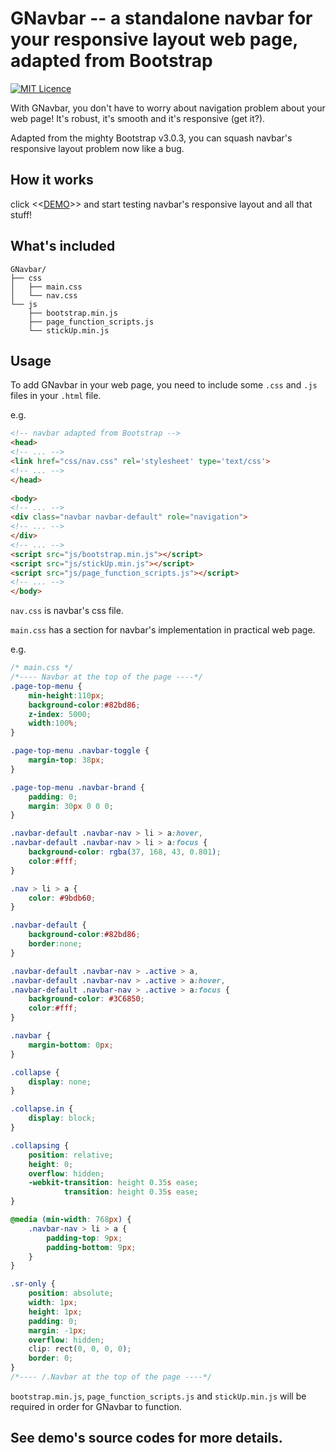 # GNavbar -- a standalone navbar for your responsive layout web page, adapted from Bootstrap

[![MIT Licence](https://badges.frapsoft.com/os/mit/mit.svg?v=103)](https://opensource.org/licenses/mit-license.php)

With GNavbar, you don't have to worry about navigation problem about your web page! It's robust, it's smooth and it's responsive (get it?). 

Adapted from the mighty Bootstrap v3.0.3, you can squash navbar's responsive layout problem now like a bug.

## How it works

click <<[DEMO](http://htmlpreview.github.com/?https://github.com/sgyzetrov/GNavbar/index.html)>> and start testing navbar's responsive layout and all that stuff!

## What's included

```
GNavbar/
├── css
│   ├── main.css
│   └── nav.css
└── js
    ├── bootstrap.min.js
    ├── page_function_scripts.js
    └── stickUp.min.js
```

## Usage

To add GNavbar in your web page, you need to include some `.css` and `.js` files in your `.html` file.

e.g.

```HTML
<!-- navbar adapted from Bootstrap -->
<head>
<!-- ... -->
<link href="css/nav.css" rel='stylesheet' type='text/css'>
<!-- ... -->
</head>
    
<body>
<!-- ... -->
<div class="navbar navbar-default" role="navigation">
<!-- ... -->
</div>
<!-- ... -->
<script src="js/bootstrap.min.js"></script>
<script src="js/stickUp.min.js"></script>
<script src="js/page_function_scripts.js"></script>   
<!-- ... -->
</body>  
```

`nav.css` is navbar's css file.

`main.css` has a section for navbar's implementation in practical web page.

e.g.

```CSS
/* main.css */
/*---- Navbar at the top of the page ----*/
.page-top-menu {
    min-height:110px;
    background-color:#82bd86;
    z-index: 5000;
    width:100%;
}

.page-top-menu .navbar-toggle {
    margin-top: 38px;
}

.page-top-menu .navbar-brand {
    padding: 0;
    margin: 30px 0 0 0;
}

.navbar-default .navbar-nav > li > a:hover,
.navbar-default .navbar-nav > li > a:focus {
    background-color: rgba(37, 168, 43, 0.801);
    color:#fff;
}

.nav > li > a {
    color: #9bdb60;
}

.navbar-default {
    background-color:#82bd86;
    border:none;
}

.navbar-default .navbar-nav > .active > a,
.navbar-default .navbar-nav > .active > a:hover,
.navbar-default .navbar-nav > .active > a:focus {
    background-color: #3C6850;
    color:#fff;
}

.navbar {
    margin-bottom: 0px;
}

.collapse {
    display: none;
}

.collapse.in {
    display: block;
}

.collapsing {
    position: relative;
    height: 0;
    overflow: hidden;
    -webkit-transition: height 0.35s ease;
            transition: height 0.35s ease;
}

@media (min-width: 768px) {
    .navbar-nav > li > a {
        padding-top: 9px;
        padding-bottom: 9px;
    } 
}

.sr-only {
    position: absolute;
    width: 1px;
    height: 1px;
    padding: 0;
    margin: -1px;
    overflow: hidden;
    clip: rect(0, 0, 0, 0);
    border: 0;
}
/*---- /.Navbar at the top of the page ----*/
```

`bootstrap.min.js`, `page_function_scripts.js` and `stickUp.min.js`  will be required in order for GNavbar to function.

## See demo's source codes for more details.